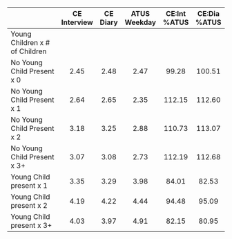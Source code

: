 
|                      | CE<br>Interview |  CE<br>Diary | ATUS<br>Weekday | CE:Int<br>%ATUS | CE:Dia<br>%ATUS |
| -------------------- | :----------: | :----------: | :----------: | :----------: | :----------: |
| Young Children x # of Children |              |              |              |              |              |
| No Young Child Present x 0 |         2.45 |         2.48 |         2.47 |        99.28 |       100.51 |
| No Young Child Present x 1 |         2.64 |         2.65 |         2.35 |       112.15 |       112.60 |
| No Young Child Present x 2 |         3.18 |         3.25 |         2.88 |       110.73 |       113.07 |
| No Young Child Present x 3+ |         3.07 |         3.08 |         2.73 |       112.19 |       112.68 |
| Young Child present x 1 |         3.35 |         3.29 |         3.98 |        84.01 |        82.53 |
| Young Child present x 2 |         4.19 |         4.22 |         4.44 |        94.48 |        95.09 |
| Young Child present x 3+ |         4.03 |         3.97 |         4.91 |        82.15 |        80.95 |

